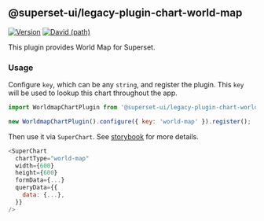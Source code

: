 ## @superset-ui/legacy-plugin-chart-world-map

[![Version](https://img.shields.io/npm/v/@superset-ui/legacy-plugin-chart-world-map.svg?style=flat-square)](https://www.npmjs.com/package/@superset-ui/legacy-plugin-chart-world-map)
[![David (path)](https://img.shields.io/david/apache-superset/superset-ui-plugins.svg?path=packages%2Fsuperset-ui-legacy-plugin-chart-world-map&style=flat-square)](https://david-dm.org/apache-superset/superset-ui-plugins?path=packages/superset-ui-legacy-plugin-chart-world-map)

This plugin provides World Map for Superset.

### Usage

Configure `key`, which can be any `string`, and register the plugin. This `key` will be used to
lookup this chart throughout the app.

```js
import WorldmapChartPlugin from '@superset-ui/legacy-plugin-chart-world-map';

new WorldmapChartPlugin().configure({ key: 'world-map' }).register();
```

Then use it via `SuperChart`. See
[storybook](https://apache-superset.github.io/superset-ui-plugins/?selectedKind=plugin-chart-world-map)
for more details.

```js
<SuperChart
  chartType="world-map"
  width={600}
  height={600}
  formData={...}
  queryData={{
    data: {...},
  }}
/>
```
